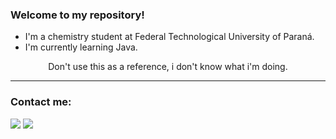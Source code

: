 
### Welcome to my repository!
- I'm a chemistry student at Federal Technological University of Paraná.
- I'm currently learning Java.
<div align="center">
Don't use this as a reference, i don't know what i'm doing.
</div>

---
                                                                                                                                                  
<div>  
  <h3 align="left">Contact me:</h3>
  <a href="https://www.linkedin.com/in/luis-guilherme-giannina-sante-5382b91b2/" target="_blank"><img src="https://img.shields.io/badge/-LinkedIn-%230077B5?style=for-the-badge&logo=linkedin&logoColor=white" target="_blank"></a> 
<a target="_blank" href="l.g.g.sante@gmail.com"><img src="https://img.shields.io/badge/-Gmail-D14836?style=for-the-badge&logo=Gmail&logoColor=white"></img></a>
 
</div>
